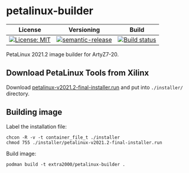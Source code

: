 # petalinux-builder

| License | Versioning | Build |
| ------- | ---------- | ----- |
| [![License: MIT](https://img.shields.io/badge/License-MIT-yellow.svg)](https://opensource.org/licenses/MIT) | [![semantic-release](https://img.shields.io/badge/%20%20%F0%9F%93%A6%F0%9F%9A%80-semantic--release-e10079.svg)](https://github.com/semantic-release/semantic-release) | [![Build status](https://ci.appveyor.com/api/projects/status/wcm88r6lh5bwnsxi/branch/master?svg=true)](https://ci.appveyor.com/project/nikAizuddin/petalinux-builder/branch/master) |

PetaLinux 2021.2 image builder for ArtyZ7-20.


## Download PetaLinux Tools from Xilinx

Download [petalinux-v2021.2-final-installer.run](https://www.xilinx.com/member/forms/download/xef.html?filename=petalinux-v2021.2-final-installer.run) and put into `./installer/` directory.


## Building image

Label the installation file:
```
chcon -R -v -t container_file_t ./installer
chmod 755 ./installer/petalinux-v2021.2-final-installer.run
```

Build image:
```
podman build -t extra2000/petalinux-builder .
```
